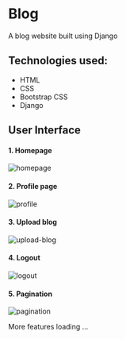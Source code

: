 # Blog
A blog website built using Django

## Technologies used:
  - HTML
  - CSS
  - Bootstrap CSS
  - Django

## User Interface

#### 1. Homepage

![homepage](https://user-images.githubusercontent.com/78599959/203306356-e83e4009-1927-4c78-b5d4-66af1714e58d.png)

#### 2. Profile page

![profile](https://user-images.githubusercontent.com/78599959/203306412-0e38c865-c1ca-41f1-b8df-5127be5d9bb0.png)


#### 3. Upload blog

![upload-blog](https://user-images.githubusercontent.com/78599959/203565557-6c094039-1142-4927-b041-93bce2fcd3bf.png)


#### 4. Logout

![logout](https://user-images.githubusercontent.com/78599959/203306553-7bb59baa-5fb0-4c31-b0c7-c865a4ac40b8.png)


#### 5. Pagination

![pagination](https://user-images.githubusercontent.com/78599959/203565458-83c29713-2d8b-4519-8f07-ac77b4ef86a9.png)

More features loading ...
